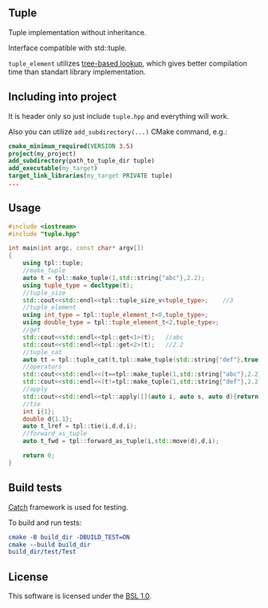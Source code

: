 ## Tuple

Tuple implementation without inheritance.

Interface compatible with std::tuple.

`tuple_element` utilizes [tree-based lookup](https://odinthenerd.blogspot.com/2017/04/tree-based-lookup-why-kvasirmpl-is.html), which gives better compilation time than standart library implementation.

## Including into project

It is header only so just include `tuple.hpp` and everything will work.

Also you can utilize `add_subdirectory(...)` CMake command, e.g.:

```cmake
cmake_minimum_required(VERSION 3.5)
project(my_project)
add_subdirectory(path_to_tuple_dir tuple)
add_executable(my_target)
target_link_libraries(my_target PRIVATE tuple)
...
```

## Usage

```cpp
#include <iostream>
#include "tuple.hpp"

int main(int argc, const char* argv[])
{
    using tpl::tuple;
    //make_tuple
    auto t = tpl::make_tuple(1,std::string{"abc"},2.2);
    using tuple_type = decltype(t);
    //tuple_size
    std::cout<<std::endl<<tpl::tuple_size_v<tuple_type>;    //3
    //tuple_element
    using int_type = tpl::tuple_element_t<0,tuple_type>;
    using double_type = tpl::tuple_element_t<2,tuple_type>;
    //get
    std::cout<<std::endl<<tpl::get<1>(t);   //abc
    std::cout<<std::endl<<tpl::get<2>(t);   //2.2
    //tuple_cat
    auto tt = tpl::tuple_cat(t,tpl::make_tuple(std::string{"def"},true),t);
    //operators
    std::cout<<std::endl<<(t==tpl::make_tuple(1,std::string{"abc"},2.2));   //1
    std::cout<<std::endl<<(t!=tpl::make_tuple(1,std::string{"def"},2.2));   //1
    //apply
    std::cout<<std::endl<<tpl::apply([](auto i, auto s, auto d){return i+s.size()+d;},t);   //6.2
    //tie
    int i{1};
    double d{1.1};
    auto t_lref = tpl::tie(i,d,d,i);
    //forward_as_tuple
    auto t_fwd = tpl::forward_as_tuple(i,std::move(d),d,i);

    return 0;
}
```

## Build tests

[Catch](https://github.com/catchorg/Catch2) framework is used for testing.

To build and run tests:

```cmake
cmake -B build_dir -DBUILD_TEST=ON
cmake --build build_dir
build_dir/test/Test
```

## License
This software is licensed under the [BSL 1.0](LICENSE.txt).